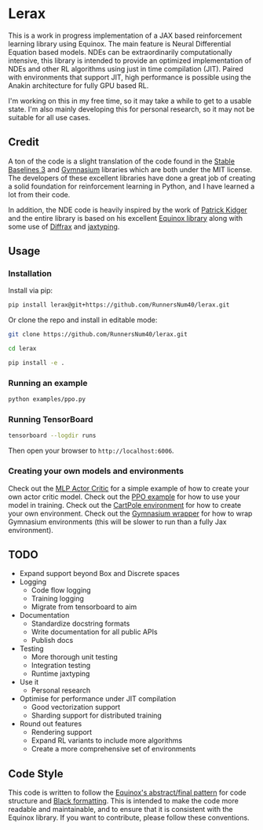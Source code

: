 # Lerax

This is a work in progress implementation of a JAX based reinforcement learning library using Equinox.
The main feature is Neural Differential Equation based models.
NDEs can be extraordinarily computationally intensive, this library is intended to provide an optimized implementation of NDEs and other RL algorithms using just in time compilation (JIT).
Paired with environments that support JIT, high performance is possible using the Anakin architecture for fully GPU based RL.

I'm working on this in my free time, so it may take a while to get to a usable state. I'm also mainly developing this for personal research, so it may not be suitable for all use cases.

## Credit

A ton of the code is a slight translation of the code found in the [Stable Baselines 3](https://github.com/DLR-RM/stable-baselines3) and [Gymnasium](https://github.com/Farama-Foundation/Gymnasium) libraries which are both under the MIT license.
The developers of these excellent libraries have done a great job of creating a solid foundation for reinforcement learning in Python, and I have learned a lot from their code.

In addition, the NDE code is heavily inspired by the work of [Patrick Kidger](https://kidger.site/publications/) and the entire library is based on his excellent [Equinox library](https://github.com/patrick-kidger/equinox) along with some use of [Diffrax](https://github.com/patrick-kidger/diffrax) and [jaxtyping](https://github.com/patrick-kidger/jaxtyping).

## Usage

### Installation

Install via pip:

```bash
pip install lerax@git+https://github.com/RunnersNum40/lerax.git
```

Or clone the repo and install in editable mode:

```bash
git clone https://github.com/RunnersNum40/lerax.git
```
```bash
cd lerax
```
```bash
pip install -e .
```

### Running an example

```bash
python examples/ppo.py
```

### Running TensorBoard

```bash
tensorboard --logdir runs
```

Then open your browser to `http://localhost:6006`.

### Creating your own models and environments

Check out the [MLP Actor Critic](lerax/policy/actor_critic/mlp.py) for a simple example of how to create your own actor critic model.
Check out the [PPO example](examples/ppo.py) for how to use your model in training.
Check out the [CartPole environment](lerax/env/cartpole.py) for how to create your own environment.
Check out the [Gymnasium wrapper](lerax/compatibility/gym.py) for how to wrap Gymnasium environments (this will be slower to run than a fully Jax environment).

## TODO

- Expand support beyond Box and Discrete spaces
- Logging
  - Code flow logging
  - Training logging
  - Migrate from tensorboard to aim
- Documentation
  - Standardize docstring formats
  - Write documentation for all public APIs
  - Publish docs
- Testing
  - More thorough unit testing
  - Integration testing
  - Runtime jaxtyping
- Use it
  - Personal research
- Optimise for performance under JIT compilation
  - Good vectorization support
  - Sharding support for distributed training
- Round out features
  - Rendering support
  - Expand RL variants to include more algorithms
  - Create a more comprehensive set of environments

## Code Style

This code is written to follow the [Equinox's abstract/final pattern](https://docs.kidger.site/equinox/pattern/) for code structure and [Black formatting](https://black.readthedocs.io/en/stable/index.html#).
This is intended to make the code more readable and maintainable, and to ensure that it is consistent with the Equinox library.
If you want to contribute, please follow these conventions.
